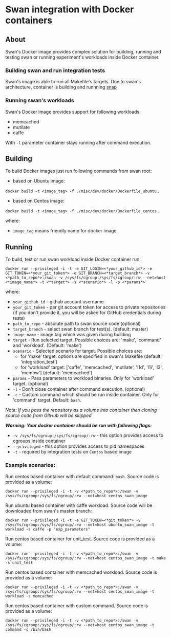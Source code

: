 # Swan integration with Docker containers

## About

Swan's Docker image provides complex solution for building, running and testing swan or running experiment's workloads inside Docker container.

### Building swan and run integration tests

Swan's image is able to run all Makefile's targets. Due to swan's architecture, container is building and runnning [snap](https://github.com/intelsdi-x/snap)

### Running swan's workloads

Swan's Docker image provides support for following workloads:

- memcached
- mutilate
- caffe

With `-l` parameter container stays running after command execution.

## Building

To build Docker images just run following commands from swan root:

- based on Ubuntu image:

`docker build -t <image_tag> -f ./misc/dev/docker/Dockerfile_ubuntu` .

- based on Centos image:

`docker build -t <image_tag> -f ./misc/dev/docker/Dockerfile_centos` .

where:
- `image_tag` means friendly name for docker image

## Running

To build, test or run swan workload inside Docker container run:

`docker run --privileged -i -t -e GIT_LOGIN=<*your_github_id*> -e GIT_TOKEN=<*your_git_token*> -e GIT_BRANCH=<*target_branch*> -v <*path_to_repo*>:/swan -v /sys/fs/cgroup:/sys/fs/cgroup/:rw --net=host <*image_name*> -t <*target*> -s <*scenario*> -l -p <*params*>`

where:

- `your_github_id` - github account username
- `your_git_token` - per git account token for access to private repositories (if you don't provide it, you will be asked for GitHub credentials during tests)
- `path_to_repo` - absolute path to swan source code (optional)
- `target_branch` - select swan branch for test(s). (default: master)
- `image_name` - image tag which was given during building
- `target` - Run selected target. Possible choices are: 'make', 'command' and 'workload'. (Default: 'make')
- `scenario` - Selected scenario for target. Possible choices are:
    - for 'make' target: options are specified in swan's Makefile (default: 'integration_test')
    - for 'workload' target: \['caffe', 'memcached', 'mutilate', 'l1d', 'l1i', 'l3', 'membw'\] (default: 'memcached')
- `params` - Pass parameters to workload binaries. Only for 'workload' target. (optional)
- `-l` - Don't close container after command execution. (optional)
- `-c` - Custom command which should be run inside container. Only for 'command' target. Default: `bash`.

*Note: If you pass the repository as a volume into container then cloning source code from GitHub will be skipped*

***Warning: Your docker container should be run with following flags:***

- `-v /sys/fs/cgroup:/sys/fs/cgroup/:rw` - this option provides access to cgroups inside container
- `--privileged` - this option provides access to pid namespaces
- `-t` - required by integration tests on `Centos` based image

### Example scenarios:

Run centos based container with default command: `bash`. Source code is provided as a volume:

`docker run --privileged -i -t -v <*path_to_repo*>:/swan -v /sys/fs/cgroup:/sys/fs/cgroup/:rw --net=host centos_swan_image`

Run ubuntu based container with caffe workload. Source code will be downloaded from swan's master branch:

`docker run --privileged -i -t -e GIT_TOKEN=<*git_token*> -v /sys/fs/cgroup:/sys/fs/cgroup/:rw --net=host ubuntu_swan_image -t workload -s caffe -p "exp_parameters"`

Run centos based container for unit_test. Source code is provided as a volume:

`docker run --privileged -i -t -v <*path_to_repo*>:/swan -v /sys/fs/cgroup:/sys/fs/cgroup/:rw --net=host centos_swan_image -t make -s unit_test`

Run centos based container with memcached workload. Source code is provided as a volume:

`docker run --privileged -i -t -v <*path_to_repo*>:/swan -v /sys/fs/cgroup:/sys/fs/cgroup/:rw --net=host centos_swan_image -t workload -s memcached`

Run centos based container with custom command. Source code is provided as a volume:

`docker run --privileged -i -t -v <*path_to_repo*>:/swan -v /sys/fs/cgroup:/sys/fs/cgroup/:rw --net=host centos_swan_image -t command -c /bin/bash`
